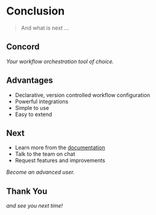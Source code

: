 # Conclusion

> And what is next ...

<!--- vertical -->

## Concord

<em class="yellow">Your workflow orchestration tool of choice.</em>

<!--- vertical -->

## Advantages

- Declarative, version controlled workflow configuration
- Powerful integrations
- Simple to use
- Easy to extend

<!--- vertical -->

## Next

- Learn more from the [documentation](http://concord.walmart.com)
- Talk to the team on chat
- Request features and improvements

<em class="yellow">Become an advanced user.</em>

<!--- vertical -->

## Thank You

<em class="yellow">and see you next time!</em>

